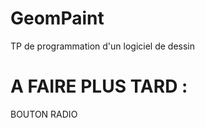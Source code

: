 GeomPaint
=========

TP de programmation d'un logiciel de dessin

A FAIRE PLUS TARD :
===================
BOUTON RADIO
